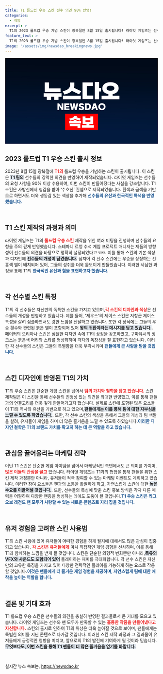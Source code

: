 ```yaml
---
title: T1 롤드컵 우승 스킨 선수 의견 90% 반영!
categories:
  - 게임
excerpt: >
  T1의 2023 롤드컵 우승 기념 스킨이 광복절인 8월 15일 출시됩니다! 라이엇 게임즈는 선수들의 요청을 90% 반영하며, 우승의 상징을 담아 제작한 다양한 스킨들을 공개했습니다. 특히 페이커와 제우스 스킨은 팬들의 높은 기대를 모으고 있습니다. 놓치지 마세요!
feature_text: >
  T1의 2023 롤드컵 우승 기념 스킨이 광복절인 8월 15일 출시됩니다! 라이엇 게임즈는 선수들의 요청을 90% 반영하며, 우승의 상징을 담아 제작한 다양한 스킨들을 공개했습니다. 특히 페이커와 제우스 스킨은 팬들의 높은 기대를 모으고 있습니다. 놓치지 마세요!
image: '/assets/img/newsdao_breakingnews.jpg'
---
```


<p><img src="/assets/img/newsdao_breakingnews.jpg" alt="bookingtag 속보" /></p>

<h2 data-ke-size="size26">2023 롤드컵 T1 우승 스킨 출시 정보</h2>

<p data-ke-size="size16">2023년 8월 15일 광복절에 <b><span style="color: #ee2323;">T1의</span></b> 롤드컵 우승을 기념하는 스킨이 출시됩니다. 이 스킨은 <b><span style="background-color: #21538527;">T1 팀의</span></b> 선수들의 강력한 의견을 반영하여 제작되었습니다. 라이엇 게임즈는 선수들의 요청 사항을 90% 이상 수용하여, 이번 스킨이 만들어졌다는 사실을 강조합니다. T1 스킨은 사방신에서 영감을 받아 ‘수호신’ 컨셉으로 제작되었습니다. 흰색과 금색을 기반으로 하면서도 더욱 생동감 있는 색상을 추가해 <b><span style="color: #1a5490;">선수들의 유산과 한국적인 특색을 반영했습니다.</span></b></p>

<p data-ke-size="size16">&nbsp;</p>

<h2 data-ke-size="size26">T1 스킨 제작의 과정과 의미</h2>

<p data-ke-size="size16">라이엇 게임즈는 T1의 <b><span style="color: #ee2323;">롤드컵 우승 스킨</span></b> 제작을 위한 여러 미팅을 진행하며 선수들의 요청을 주의 깊게 반영했습니다. 스테파니 르엉 수석 게임 프로덕트 매니저는 제품의 방향성이 선수들의 의견을 바탕으로 명확히 설정되었다고 বলেন. 이를 통해 스킨의 기본 색상과 디자인에 <b><span style="background-color: #21538527;">선수들의 개성이 담겼습니다.</span></b> 심지어 각 선수 스킨에는 우승을 상징하는 선홍색 별이 배치되어 있어, 그들의 성취를 더욱 돋보이게 만들었습니다. 이러한 세심한 과정을 통해 T1의 <b><span style="color: #1a5490;">한국적인 유산과 힘을 표현하고자 했습니다.</span></b></p>

<p data-ke-size="size16">&nbsp;</p>

<h2 data-ke-size="size26">각 선수별 스킨 특징</h2>

<p data-ke-size="size16">T1의 각 선수들은 자신만의 독특한 스킨을 가지고 있으며,<b><span style="color: #ee2323;">각 스킨의 디자인과 색상</span></b>은 선수들의 개성을 반영하고 있습니다. 예를 들어, '제우스'의 제이스 스킨은 저항군 제이스 특성을 살려 심플하면서도 강한 느낌을 전달하고 있습니다. 또한 각 장식에는 그들의 우승 횟수와 관련된 붉은 별이 포함되어 있어 <b><span style="background-color: #21538527;">왕의 귀환이라는 메시지를 담고 있습니다.</span></b>. 페이커의 오리아나 스킨은 심플한 디자인 속에 T1의 상징을 강조하였고, 구마유시의 징크스는 붉은색 머리와 스타를 형상화하며 각자의 독창성을 잘 표현하고 있습니다. 이러한 각 선수들의 스킨은 그들의 특별함을 더욱 부각시키며 <b><span style="color: #1a5490;">팬들에게 큰 사랑을 받을 것입니다.</span></b></p>

<p data-ke-size="size16">&nbsp;</p>

<h2 data-ke-size="size26">스킨 디자인에 반영된 T1의 가치</h2>

<p data-ke-size="size16">T1의 우승 스킨은 단순한 게임 스킨을 넘어서 <b><span style="color: #ee2323;">팀의 가치와 철학을 담고 있습니다.</span></b> 스킨 제작팀은 이 스킨을 통해 선수들의 진정성 있는 의견을 최대한 반영했고, 이를 통해 팬들과의 연결고리를 더욱 깊게 만들어가고자 했습니다. 실제로 스킨에 포함된 많은 요소들이 T1의 역사와 유산을 기반으로 하고 있으며,<b><span style="background-color: #21538527;">팬들에게는 이를 통해 팀에 대한 자부심을 느낄 수 있도록 하였습니다.</span></b>. 또한, 각 선수 스킨의 색상을 통해서 그들의 개성과 팀 색깔을 살려, 유저들이 게임을 하며 더 많은 즐거움을 느낄 수 있도록 하였습니다.<b><span style="color: #1a5490;">이러한 디자인 철학은 T1의 브랜드 가치를 확고히 하는 데 큰 역할을 하고 있습니다.</span></b></p>

<p data-ke-size="size16">&nbsp;</p>

<h2 data-ke-size="size26">관심을 끌어올리는 마케팅 전략</h2>

<p data-ke-size="size16">이번 T1 스킨은 단순한 게임 아이템을 넘어서 마케팅적인 측면에서도 큰 의미를 가지며,<b><span style="color: #ee2323;">많은 이들의 관심을 끌고</span></b> 있습니다. 라이엇 게임즈는 T1과의 협업을 통해 팬들을 위한 스킨 제작 과정뿐만 아니라, 유저들이 적극 참여할 수 있는 마케팅 이벤트도 계획하고 있습니다. 이러한 참여 요소들은 팬과의 소통을 활발하게 하고, 자연스럽게 스킨에 대한 <b><span style="background-color: #21538527;">높은 수요를 이끌어낼 것입니다.</span></b>. 또한, 선수들의 특성에 맞춘 스킨 홍보 방식은 각자 다른 매력을 어필하여 다양한 팬층을 형성하는 데에도 도움이 될 것입니다.<b><span style="color: #1a5490;">T1 우승 스킨은 리그 오브 레전드 팬 모두가 사랑할 수 있는 새로운 콘텐츠로 자리 잡을 것입니다.</span></b></p>

<p data-ke-size="size16">&nbsp;</p>

<h2 data-ke-size="size26">유저 경험을 고려한 스킨 사용법</h2>

<p data-ke-size="size16">T1의 스킨 사용에 있어 유저들이 어떠한 경험을 하게 될지에 대해서도 많은 관심이 집중되고 있습니다. <b><span style="color: #ee2323;">각 스킨은 유저들에게</span></b> 마치 직접적인 게임 경험을 선사하며, 이를 통해 T1과 함께하는 느낌을 받게 될 것입니다. 스킨은 단순한 외형적 변화뿐만 아니라,<b><span style="background-color: #21538527;">특유의 VFX와 사운드도 포함되어 있어</span></b> 플레이하는 재미를 극대화합니다. 각 선수 스킨은 자신만의 고유한 특징을 가지고 있어 다양한 전략적인 플레이를 가능하게 하는 요소로 작용할 것입니다.<b><span style="color: #1a5490;">이것은 팬들에게 더 즐거운 게임 경험을 제공하며, 자연스럽게 팀에 대한 애착을 높이는 역할을 합니다.</span></b></p>

<p data-ke-size="size16">&nbsp;</p>

<h2 data-ke-size="size26">결론 및 기대 효과</h2>

<p data-ke-size="size16">T1 롤드컵 우승 스킨은 선수들의 의견을 충실히 반영한 결과물로서 큰 기대를 모으고 있습니다. 라이엇 게임즈는 선수와 팬 모두가 만족할 수 있는 <b><span style="color: #ee2323;">훌륭한 작품을 만들어냈다고 자신합니다.</span></b> 스킨의 출시로 인하여 T1의 위상은 더욱 높아질 것으로 보이며, 팬들에게는 특별한 의미를 지닌 콘텐츠로 다가갈 것입니다. 이러한 스킨 제작 과정과 그 결과물이 유저들에게 긍정적인 영향을 미치고, 앞으로의 T1의 발전에 기여하게 될 것이라 믿습니다.<b><span style="background-color: #21538527;">무엇보다도, 이번 스킨을 통해 T1 팬들이 더 많은 즐거움을 얻기를 바랍니다.</span></b></p>

<p data-ke-size="size16">&nbsp;</p>
실시간 뉴스 속보는, <a href="https://newsdao.kr" rel="dofollow">https://newsdao.kr</a>


